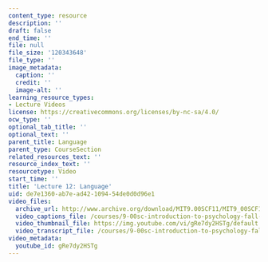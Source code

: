 ```yaml
---
content_type: resource
description: ''
draft: false
end_time: ''
file: null
file_size: '120343648'
file_type: ''
image_metadata:
  caption: ''
  credit: ''
  image-alt: ''
learning_resource_types:
- Lecture Videos
license: https://creativecommons.org/licenses/by-nc-sa/4.0/
ocw_type: ''
optional_tab_title: ''
optional_text: ''
parent_title: Language
parent_type: CourseSection
related_resources_text: ''
resource_index_text: ''
resourcetype: Video
start_time: ''
title: 'Lecture 12: Language'
uid: de7e1360-ab7e-ad42-1094-54de0d0d96e1
video_files:
  archive_url: http://www.archive.org/download/MIT9.00SCF11/MIT9_00SCF11_lec12_300k.mp4
  video_captions_file: /courses/9-00sc-introduction-to-psychology-fall-2011/6b63fdd455f850bb9116364b2b1656dd_gRe7dy2HSTg.vtt
  video_thumbnail_file: https://img.youtube.com/vi/gRe7dy2HSTg/default.jpg
  video_transcript_file: /courses/9-00sc-introduction-to-psychology-fall-2011/4ae31e09b4e0de6b7d6a446669784245_gRe7dy2HSTg.pdf
video_metadata:
  youtube_id: gRe7dy2HSTg
---
```

